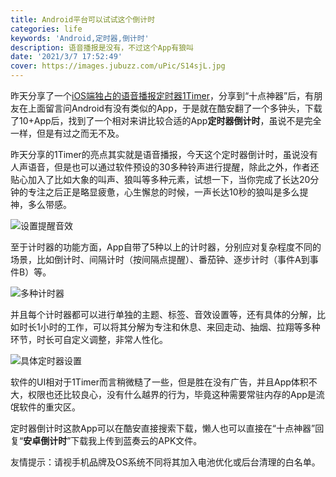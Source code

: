 ```yaml
---
title: Android平台可以试试这个倒计时
categories: life
keywords: 'Android,定时器,倒计时'
description: 语音播报是没有，不过这个App有狼叫
date: '2021/3/7 17:52:49'
cover: https://images.jubuzz.com/uPic/S14sjL.jpg
---
```


昨天分享了一个[iOS端独占的语音播报定时器1Timer](https://www.jubuzz.com/free-for-now/42d3504d.html)，分享到“十点神器”后，有朋友在上面留言问Android有没有类似的App，于是就在酷安翻了一个多钟头，下载了10+App后，找到了一个相对来讲比较合适的App**定时器倒计时**，虽说不是完全一样，但是有过之而无不及。

昨天分享的1Timer的亮点其实就是语音播报，今天这个定时器倒计时，虽说没有人声语音，但是也可以通过软件预设的30多种铃声进行提醒，除此之外，作者还贴心加入了比如大象的叫声、狼叫等多种元素，试想一下，当你完成了长达20分钟的专注之后正是略显疲惫，心生懈怠的时候，一声长达10秒的狼叫是多么提神，多么带感。

![设置提醒音效](https://images.jubuzz.com/uPic/hsaBL0.jpg)

至于计时器的功能方面，App自带了5种以上的计时器，分别应对复杂程度不同的场景，比如倒计时、间隔计时（按间隔点提醒）、番茄钟、逐步计时（事件A到事件B）等。

![多种计时器](https://images.jubuzz.com/uPic/Yiqwja.jpg)

并且每个计时器都可以进行单独的主题、标签、音效设置等，还有具体的分解，比如时长1小时的工作，可以将其分解为专注和休息、来回走动、抽烟、拉翔等多种环节，时长可自定义调整，非常人性化。

![具体定时器设置](https://images.jubuzz.com/uPic/tVzKE9.jpg)

软件的UI相对于1Timer而言稍微糙了一些，但是胜在没有广告，并且App体积不大，权限也还比较良心，没有什么越界的行为，毕竟这种需要常驻内存的App是流氓软件的重灾区。

定时器倒计时这款App可以在酷安直接搜索下载，懒人也可以直接在“十点神器”回复“**安卓倒计时**”下载我上传到蓝奏云的APK文件。

友情提示：请视手机品牌及OS系统不同将其加入电池优化或后台清理的白名单。